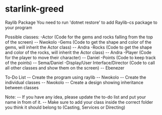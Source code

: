 # starlink-greed
Raylib Package
You need to run 'dotnet restore' to add Raylib-cs package to your program


Possible classes:
-Actor (Code for the gems and rocks falling from the top of the screen) -- Nwokolo
-Gems (Code to get the shape and color of the gems, will inherit the Actor class) -- Andra
-Rocks (Code to get the shape and color of the rocks, will inherit the Actor class) -- Andra
-Player (Code for the player to move their character) -- Daniel
-Points (Code to keep track of the points) -- Sema/Daniel
-Display/User Interface/Director (Code to call all other classes and show them on the screen) -- Ebenezer

To-Do List
-- Create the program using raylib -- Nwokolo
-- Create the individual classes -- Nwokolo
-- Create a design showing inheritance between classes


Note: 
-- If you have any idea, please update the to-do list and put your name in from of it.
-- Make sure to add your class inside the correct folder you think it should belong to (Casting, Services or Directing)


